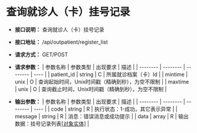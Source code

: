 # 查询就诊人（卡）挂号记录

- **接口说明：** 查询就诊人（卡）挂号记录
- **接口地址：** /api/outpatient/register_list
- **请求方式：** GET/POST
- **请求参数：**
    | 参数名称 | 参数类型 | 出现要求 | 描述 |
    | -------- | -------- | -------- | ---- |
    | patient_id | string | C | 所属就诊档案（卡）Id |
    | mintime | unix | O | 查询起始时间，Unix时间戳（精确到秒），为空不限制  |
    | maxtime | unix | O | 查询截止时间，Unix时间戳（精确到秒），为空不限制  |

- **输出参数：**
    | 参数名称 | 参数类型 | 出现要求 | 描述 |
    | -------- | -------- | -------- | ---- |
    | code | string | R | 执行状态：1-成功，其它表示异常 |
    | message | string | R | 消息：错误消息或成功提示 |
    | data | array | R | 输出数据：挂号记录列表[[对象实体]](entity/register.md) |